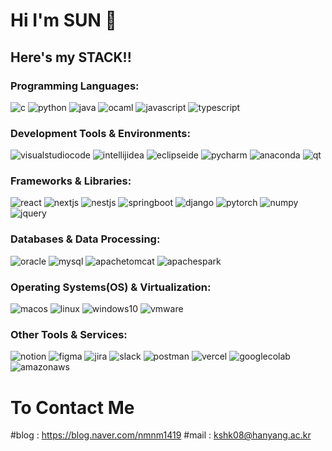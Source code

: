 # Hi I'm SUN 👋
## Here's my STACK!!

### Programming Languages:
![c](https://img.shields.io/badge/C%2FC%2B%2B-A8B9CC?logo=c&logoColor=white)
![python](https://img.shields.io/badge/Python-3776AB?logo=python&logoColor=white)
![java](https://img.shields.io/badge/java-FF9E0F?logo=java&logoColor=white)
![ocaml](https://img.shields.io/badge/OCaml-EC6813?logo=ocaml&logoColor=white)
![javascript](https://img.shields.io/badge/javascript-F7DF1E?logo=javascript&logoColor=red)
![typescript](https://img.shields.io/badge/TypeScript%20-3178C6?logo=typescript&logoColor=white)


### Development Tools & Environments:
![visualstudiocode](https://img.shields.io/badge/V.S.Code-013243?logo=visualstudiocode&logoColor=white)
![intellijidea](https://img.shields.io/badge/IntelliJ%20IDEA-000000?logo=intellijidea&logoColor=white)
![eclipseide](https://img.shields.io/badge/Eclipse%20IDE-2C2255?logo=eclipseide&logoColor=white)
![pycharm](https://img.shields.io/badge/PyCharm-000000?logo=pycharm)
![anaconda](https://img.shields.io/badge/Anaconda-44A833?logo=anaconda&logoColor=white)
![qt](https://img.shields.io/badge/QtDesigner-41CD52?logo=qt&logoColor=white)


### Frameworks & Libraries:
![react](https://img.shields.io/badge/React-61DAFB?logo=react&logoColor=white)
![nextjs](https://img.shields.io/badge/NextJs%20-000000?logo=next.js)
![nestjs](https://img.shields.io/badge/NestJS%20-E0234E?logo=nestjs&logoColor=white)
![springboot](https://img.shields.io/badge/Spring%20Boot-6DB33F?logo=springboot&logoColor=white)
![django](https://img.shields.io/badge/Django%20-092E20?logo=django&logoColor=white)
![pytorch](https://img.shields.io/badge/PyTorch-EE4C2C?logo=pytorch&logoColor=white)
![numpy](https://img.shields.io/badge/Numpy-013243?logo=numpy&logoColor=white)
![jquery](https://img.shields.io/badge/jQuery-0769AD?logo=jquery&logoColor=white)

### Databases & Data Processing:
![oracle](https://img.shields.io/badge/Oracle-F80000?logo=oracle&logoColor=white)
![mysql](https://img.shields.io/badge/MySQL%20-%234479A1?logo=mysql&logoColor=white)
![apachetomcat](https://img.shields.io/badge/Apache%20Tomcat-F8DC75?logo=apachetomcat&logoColor=black)
![apachespark](https://img.shields.io/badge/Apache%20Spark-E25A1C?logo=apachespark&logoColor=white)

### Operating Systems(OS) & Virtualization:
![macos](https://img.shields.io/badge/macOS-000000?logo=macos&logoColor=white)
![linux](https://img.shields.io/badge/Linux-FCC624?logo=linux&logoColor=black)
![windows10](https://img.shields.io/badge/windows10-0078D6?logo=windows10&logoColor=white)
![vmware](https://img.shields.io/badge/VMware-%23607078?logo=vmware&logoColor=white)

### Other Tools & Services:
![notion](https://img.shields.io/badge/Notion-000000?logo=notion&logoColor=white)
![figma](https://img.shields.io/badge/Figma%20-F24E1E?logo=figma&logoColor=white)
![jira](https://img.shields.io/badge/Jira-0052CC?logo=jira&logoColor=white)
![slack](https://img.shields.io/badge/Slack-4A154B?logo=slack&logoColor=white)
![postman](https://img.shields.io/badge/Postman-FF6C37?style=flat&logo=postman&logoColor=white)
![vercel](https://img.shields.io/badge/Vercel%20-000000?logo=vercel)
![googlecolab](https://img.shields.io/badge/Google%20Colab-F9AB00?logo=googlecolab&logoColor=white)
![amazonaws](https://img.shields.io/badge/AWS-232F3E?logo=amazonaws&logoColor=white)


# To Contact Me
#blog : <href>https://blog.naver.com/nmnm1419</href>
#mail : kshk08@hanyang.ac.kr

<!--
**HiImSUN/HiImSUN** is a ✨ _special_ ✨ repository because its `README.md` (this file) appears on your GitHub profile.

Here are some ideas to get you started:

- 🔭 I’m currently working on ...
- 🌱 I’m currently learning ...
- 👯 I’m looking to collaborate on ...
- 🤔 I’m looking for help with ...
- 💬 Ask me about ...
- 📫 How to reach me: ...
- 😄 Pronouns: ...
- ⚡ Fun fact: ...
-->
